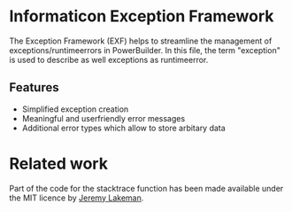 # Informaticon Exception Framework

The Exception Framework (EXF) helps to streamline the management of exceptions/runtimeerrors in PowerBuilder.
In this file, the term "exception" is used to describe as well exceptions as runtimeerror.

## Features

* Simplified exception creation
* Meaningful and userfriendly error messages
* Additional error types which allow to store arbitary data

# Related work

Part of the code for the stacktrace function has been made available under the MIT licence by [Jeremy Lakeman](https://github.com/lakeman/fastfuncs).